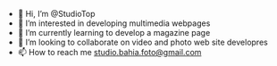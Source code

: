 - 👋 Hi, I’m @StudioTop
- 👀 I’m interested in developing multimedia webpages
- 🌱 I’m currently learning to develop a magazine page
- 💞️ I’m looking to collaborate on video and photo web site developres
- 📫 How to reach me studio.bahia.foto@gmail.com



<!---
StudioTop/StudioTop is a ✨ special ✨ repository because its `README.md` (this file) appears on your GitHub profile.
You can click the Preview link to take a look at your changes.
--->
